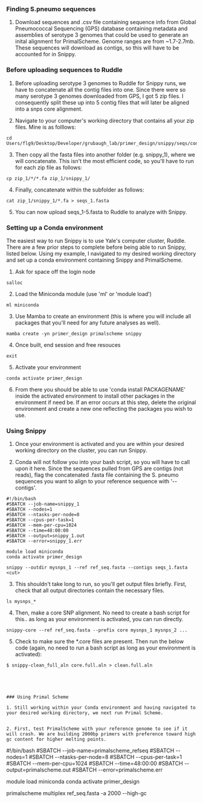### Finding S.pneumo sequences 

1. Download sequences and .csv file containing sequence info from Global Pneumococcal Sequencing (GPS) database containing metadata and assemblies of serotype 3 genomes that could be used to generate an inital alignment for PrimalScheme. Genome ranges are from ~1.7-2.7mb. These sequences will download as contigs, so this will have to be accounted for in Snippy. 

### Before uploading sequences to Ruddle 

1. Before uploading serotype 3 genomes to Ruddle for Snippy runs, we have to concatenate all the contig files into one. Since there were so many serotype 3 genomes downloaded from GPS, I got 5 zip files. I consequently split these up into 5 contig files that will later be aligned into a snps core alignment. 

2. Navigate to your computer's working directory that contains all your zip files. Mine is as folllows:  

```
cd Users/flg9/Desktop/Developer/grubaugh_lab/primer_design/snippy/seqs/contigs
```
3. Then copy all the fasta files into another folder (e.g. snippy_1), where we will concatenate. This isn't the most efficient code, so you'll have to run for each zip file as follows: 

```
cp zip_1/*/*.fa zip_1/snippy_1/
```

4. Finally, concatenate within the subfolder as follows: 

```
cat zip_1/snippy_1/*.fa > seqs_1.fasta
```

5. You can now upload seqs_1-5.fasta to Ruddle to analyze with Snippy. 


### Setting up a Conda environment

The easiest way to run Snippy is to use Yale's computer cluster, Ruddle. There are a few prior steps to complete before being able to run Snippy, listed below. Using my example, I navigated to my desired working directory and set up a conda environment containing Snippy and PrimalScheme. 

1. Ask for space off the login node 

```
salloc
```

2. Load the Miniconda module (use 'ml' or 'module load')

```
ml miniconda
```

3. Use Mamba to create an environment (this is where you will include all packages that you'll need for any future analyses as well). 

```
mamba create -yn primer_design primalscheme snippy
```

4. Once built, end session and free resouces 

```
exit
```

5. Activate your environment

```
conda activate primer_design
```

6. From there you should be able to use 'conda install PACKAGENAME' inside the activated environment to install other packages in the environment if need be. If an error occurs at this step, delete the original environment and create a new one reflecting the packages you wish to use. 

### Using Snippy

1. Once your environment is activated and you are within your desired working directory on the cluster, you can run Snippy. 

2. Conda will not follow you into your bash script, so you will have to call upon it here. Since the sequences pulled from GPS are contigs (not reads), flag the concatenated .fasta file containing the S. pneumo sequences you want to align to your reference sequence with '--contigs'.

```
#!/bin/bash
#SBATCH --job-name=snippy_1
#SBATCH --nodes=1
#SBATCH --ntasks-per-node=8
#SBATCH --cpus-per-task=1
#SBATCH --mem-per-cpu=1024
#SBATCH --time=48:00:00
#SBATCH --output=snippy_1.out
#SBATCH --error=snippy_1.err

module load miniconda
conda activate primer_design

snippy --outdir mysnps_1 --ref ref_seq.fasta --contigs seqs_1.fasta  
<cut>
```

3. This shouldn't take long to run, so you'll get output files briefly. First, check that all output directories contain the necessary files.

```
ls mysnps_*
```

4. Then, make a core SNP alignment. No need to create a bash script for this.. as long as your environment is activated, you can run directly. 

```
snippy-core --ref ref_seq.fasta --prefix core mysnps_1 mysnps_2 ...
```

5. Check to make sure the *.core files are present. Then run the below code (again, no need to run a bash script as long as your environment is activated): 

```
$ snippy-clean_full_aln core.full.aln > clean.full.aln





### Using Primal Scheme

1. Still working within your Conda environment and having navigated to your desired working directory, we next run Primal Scheme. 


2. First, test PrimalScheme with your reference genome to see if it will crash. We are building 2000bp primers with preference toward high gc content for higher melting points. 

```
#!/bin/bash
#SBATCH --job-name=primalscheme_refseq
#SBATCH --nodes=1
#SBATCH --ntasks-per-node=8
#SBATCH --cpus-per-task=1
#SBATCH --mem-per-cpu=1024
#SBATCH --time=48:00:00
#SBATCH --output=primalscheme.out
#SBATCH --error=primalscheme.err

module load miniconda
conda activate primer_design

primalscheme multiplex ref_seq.fasta -a 2000 --high-gc
```
